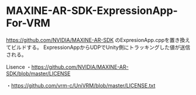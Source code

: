 # MAXINE-AR-SDK-ExpressionApp-For-VRM

https://github.com/NVIDIA/MAXINE-AR-SDK のExpresionApp.cppを置き換えてビルドする。
ExpressionAppからUDPでUnity側にトラッキングした値が送信される。

Lisence
・https://github.com/NVIDIA/MAXINE-AR-SDK/blob/master/LICENSE

・https://github.com/vrm-c/UniVRM/blob/master/LICENSE.txt
